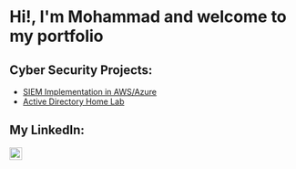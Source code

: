 <h1>Hi!, I'm Mohammad and welcome to my portfolio</h1>

<h2>Cyber Security Projects:</h2>

- [SIEM Implementation in AWS/Azure](https://github.com/MohammadHarisShoaib/SIEM-Implementation-in-AWS-Azure)
- [Active Directory Home Lab](https://github.com/joshmadakor1/Algorithms-Practice)

<h2>My LinkedIn:</h2>

<a href="https://www.linkedin.com/in/mohammd-haris-shoaib-316003293/" target="_blank">
    <img align="left" alt="Mohammad Haris Shoaib | LinkedIn" width="22px" src="https://cdn.jsdelivr.net/npm/simple-icons@v3/icons/linkedin.svg" />
</a>
